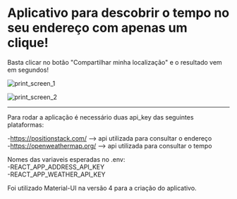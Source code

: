 # Aplicativo para descobrir o tempo no seu endereço com apenas um clique!

Basta clicar no botão "Compartilhar minha localização" e o resultado vem em segundos!

![print_screen_1](https://user-images.githubusercontent.com/38012894/143263145-ed2cc73f-b6c2-4cb0-9e94-0534634d531d.png)

![print_screen_2](https://user-images.githubusercontent.com/38012894/143263148-13cb49b2-14e0-43af-8185-21673f04db5f.png)


---

Para rodar a aplicação é necessário duas api_key das seguintes plataformas:

-https://positionstack.com/ --> api utilizada para consultar o endereço \
-https://openweathermap.org/ --> api utilizada para consultar o tempo 

Nomes das variaveis esperadas no .env: \
-REACT_APP_ADDRESS_API_KEY \
-REACT_APP_WEATHER_API_KEY 

Foi utilizado Material-UI na versão 4 para a criação do aplicativo.

